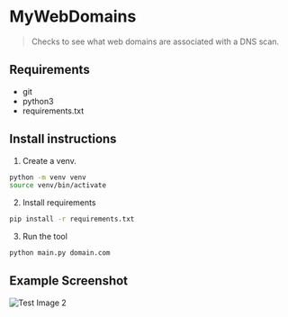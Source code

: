 # MyWebDomains
> Checks to see what web domains are associated with a DNS scan.

## Requirements
- git
- python3
- requirements.txt


## Install instructions
1. Create a venv.
```sh
python -m venv venv
source venv/bin/activate
```

2. Install requirements
```sh
pip install -r requirements.txt
```

3. Run the tool
```sh
python main.py domain.com
```

## Example Screenshot
![Test Image 2]("examples/example.png")